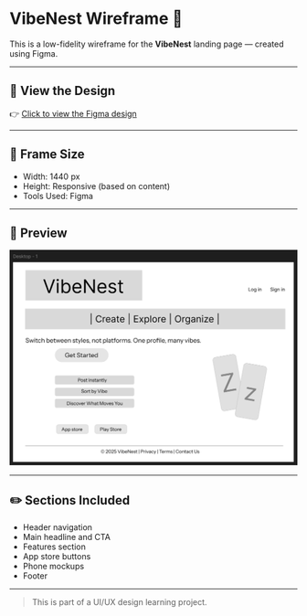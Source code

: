 # VibeNest Wireframe 🎨

This is a low-fidelity wireframe for the **VibeNest** landing page — created using Figma.

---

## 🔗 View the Design

👉 [Click to view the Figma design](https://www.figma.com/design/nMZlaZT3hDW3wY2g1MUObG/wireframe?node-id=0-1&t=xc52599Ad7kKfvt4-1)

---

## 📐 Frame Size

- Width: 1440 px
- Height: Responsive (based on content)
- Tools Used: Figma

---

## 📸 Preview
![Wireframe Preview](wireframe-preview.png)

---

## ✏️ Sections Included
- Header navigation
- Main headline and CTA
- Features section
- App store buttons
- Phone mockups
- Footer

---

> This is part of a UI/UX design learning project.


